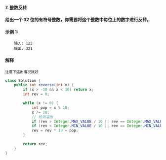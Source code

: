#### 7. 整数反转

#### 给出一个 32 位的有符号整数，你需要将这个整数中每位上的数字进行反转。

#### 示例 1:

```
    输入: 123
    输出: 321
```

#### 解释
```
注意下溢出情况就好
```

```Java
class Solution {
    public int reverse(int x) {
        if (x > -10 && x < 10) return x;
        int rev = 0;

        while (x != 0) {
            int pop = x % 10;
            x /= 10;
            // 检测溢出
            if (rev > Integer.MAX_VALUE / 10 || rev == Integer.MAX_VALUE && pop > 7) return 0;
            if (rev < Integer.MIN_VALUE / 10 || rev == Integer.MIN_VALUE && pop < -8) return 0;
            rev = rev * 10 + pop;
        }

        return rev;
    }
}
```
